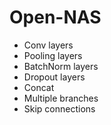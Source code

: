 # Open-NAS

* Conv layers
* Pooling layers
* BatchNorm layers
* Dropout layers
* Concat
* Multiple branches
* Skip connections